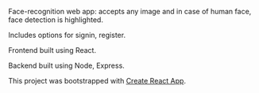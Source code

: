 Face-recognition web app: accepts any image and in case of human face, face detection is highlighted.

Includes options for signin, register.

Frontend built using React.

Backend built using Node, Express.

This project was bootstrapped with [Create React App](https://github.com/facebook/create-react-app).

